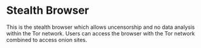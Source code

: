 # Stealth Browser

This is the stealth browser which allows uncensorship and no data analysis within the Tor network. Users can access the browser with the Tor network combined to access onion sites.

